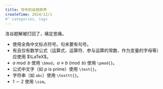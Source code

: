 ```yaml
---
title: 写作的自我修养
createTime: 2024/12/1
#^ categories, tags
---
```


洛谷题解被打回了，痛定思痛。

- 使用全角中文标点符号。句末要有句号。
- 有且仅有数学公式（运算式、运算符、参与运算的常数、作为变量的字母等）应使用 $\LaTeX$。
- $a \bmod b$ 使用 `\bmod`，$a \equiv b \pmod{b}$ 使用 `\pmod{}`。
- 公式中文字（如 $p \text{ is prime}$）使用 `\text{}`。
- 字符串（如 $\texttt{abc}$）使用 `\texttt{}`。
- $1\sim2$ 使用 `\sim`。
